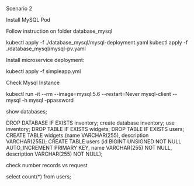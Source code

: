 Scenario 2

Install MySQL Pod

Follow instruction on folder database_mysql

kubectl apply -f ./database_mysql/mysql-deployment.yaml
kubectl apply -f ./database_mysql/mysql-pv.yaml

Install microservice deployment: 

kubectl apply -f simpleapp.yml

Check Mysql Instance

kubectl run -it --rm --image=mysql:5.6 --restart=Never mysql-client -- mysql -h mysql -ppassword

show databases;



DROP DATABASE IF EXISTS inventory;
create database inventory;
use inventory;
DROP TABLE IF EXISTS widgets;
DROP TABLE IF EXISTS users;
CREATE TABLE widgets (name VARCHAR(255), description VARCHAR(255));
CREATE TABLE users (id BIGINT UNSIGNED NOT NULL AUTO_INCREMENT PRIMARY KEY, name VARCHAR(255) NOT NULL, description VARCHAR(255) NOT NULL);

check number records vs request

select count(*) from users;